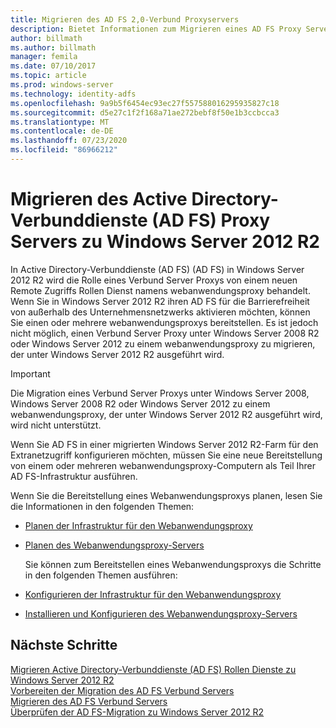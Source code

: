 ```yaml
---
title: Migrieren des AD FS 2,0-Verbund Proxyservers
description: Bietet Informationen zum Migrieren eines AD FS Proxy Servers zu Windows Server 2012 R2.
author: billmath
ms.author: billmath
manager: femila
ms.date: 07/10/2017
ms.topic: article
ms.prod: windows-server
ms.technology: identity-adfs
ms.openlocfilehash: 9a9b5f6454ec93ec27f557588016295935827c18
ms.sourcegitcommit: d5e27c1f2f168a71ae272bebf8f50e1b3ccbcca3
ms.translationtype: MT
ms.contentlocale: de-DE
ms.lasthandoff: 07/23/2020
ms.locfileid: "86966212"
---
```

# <a name="migrate-the-active-directory-federation-services-proxy-server-to-windows-server-2012-r2"></a>Migrieren des Active Directory-Verbunddienste (AD FS) Proxy Servers zu Windows Server 2012 R2

In Active Directory-Verbunddienste (AD FS) (AD FS) in Windows Server 2012 R2 wird die Rolle eines Verbund Server Proxys von einem neuen Remote Zugriffs Rollen Dienst namens webanwendungsproxy behandelt. Wenn Sie in Windows Server 2012 R2 ihren AD FS für die Barrierefreiheit von außerhalb des Unternehmensnetzwerks aktivieren möchten, können Sie einen oder mehrere webanwendungsproxys bereitstellen. Es ist jedoch nicht möglich, einen Verbund Server Proxy unter Windows Server 2008 R2 oder Windows Server 2012 zu einem webanwendungsproxy zu migrieren, der unter Windows Server 2012 R2 ausgeführt wird.  
  
> [!IMPORTANT]
>  Die Migration eines Verbund Server Proxys unter Windows Server 2008, Windows Server 2008 R2 oder Windows Server 2012 zu einem webanwendungsproxy, der unter Windows Server 2012 R2 ausgeführt wird, wird nicht unterstützt.  
  
Wenn Sie AD FS in einer migrierten Windows Server 2012 R2-Farm für den Extranetzugriff konfigurieren möchten, müssen Sie eine neue Bereitstellung von einem oder mehreren webanwendungsproxy-Computern als Teil Ihrer AD FS-Infrastruktur ausführen.  
  
Wenn Sie die Bereitstellung eines Webanwendungsproxys planen, lesen Sie die Informationen in den folgenden Themen:  
  
- [Planen der Infrastruktur für den Webanwendungsproxy](/previous-versions/orphan-topics/ws.11/dn383648(v=ws.11))  
  
- [Planen des Webanwendungsproxy-Servers](/previous-versions/orphan-topics/ws.11/dn383647(v=ws.11))  
  
  Sie können zum Bereitstellen eines Webanwendungsproxys die Schritte in den folgenden Themen ausführen:  
  
- [Konfigurieren der Infrastruktur für den Webanwendungsproxy](/previous-versions/windows/it-pro/windows-server-2012-R2-and-2012/dn383644(v=ws.11))  
  
- [Installieren und Konfigurieren des Webanwendungsproxy-Servers](/previous-versions/windows/it-pro/windows-server-2012-R2-and-2012/dn383662(v=ws.11))  
  
## <a name="next-steps"></a>Nächste Schritte
 [Migrieren Active Directory-Verbunddienste (AD FS) Rollen Dienste zu Windows Server 2012 R2](migrate-ad-fs-service-role-to-windows-server-r2.md)   
 [Vorbereiten der Migration des AD FS Verbund Servers](prepare-migrate-ad-fs-server-r2.md)   
 [Migrieren des AD FS Verbund Servers](migrate-ad-fs-fed-server-r2.md)    
 [Überprüfen der AD FS-Migration zu Windows Server 2012 R2](verify-ad-fs-migration.md)
